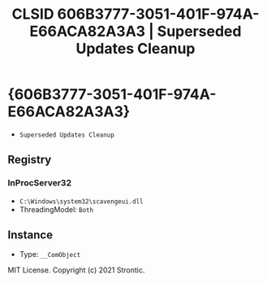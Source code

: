 ﻿---
title: "CLSID 606B3777-3051-401F-974A-E66ACA82A3A3 | Superseded Updates Cleanup"
excerpt: What is COM-Object CLSID 606B3777-3051-401F-974A-E66ACA82A3A3?
---

# {606B3777-3051-401F-974A-E66ACA82A3A3}

* `Superseded Updates Cleanup`

## Registry


### InProcServer32

* `C:\Windows\system32\scavengeui.dll`
* ThreadingModel: `Both`

## Instance

* Type: `__ComObject`

MIT License. Copyright (c) 2021 Strontic.


